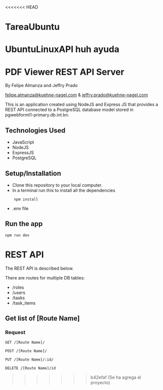 <<<<<<< HEAD
# TareaUbuntu
UbuntuLinuxAPI
huh ayuda
=======
# PDF Viewer REST API Server

By Felipe Almanza and Jeffry Prado

felipe.almanza@kuehne-nagel.com & jeffry.prado@kuehne-nagel.com

This is an application created using NodeJS and Express JS that provides a REST API connected to a PostgreSQL database model stored in pgwebformt1-primary.db.int.kn.

## Technologies Used

- JavaScript
- NodeJS
- ExpressJS
- PostgreSQL

## Setup/Installation

- Clone this repository to your local computer.
- In a terminal run this to install all the dependencies

```
    npm install
```

- .env file

## Run the app

    npm run dev

# REST API

The REST API is described below.

There are routes for multiple DB tables:

- /roles
- /users
- /tasks
- /task_items

## Get list of [Route Name]

### Request

`GET /[Route Name]/`

`POST /[Route Name]/`

`PUT /[Route Name]/:id/`

`DELETE /[Route Name]/id`
>>>>>>> b42efaf (Se ha agrega el proyecto)

